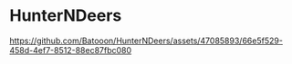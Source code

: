 # HunterNDeers


https://github.com/Batooon/HunterNDeers/assets/47085893/66e5f529-458d-4ef7-8512-88ec87fbc080

